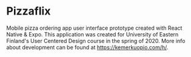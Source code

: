 # Pizzaflix
Mobile pizza ordering app user interface prototype created with React Native & Expo. This application was created for University of Eastern Finland's User Centered Design course in the spring of 2020. More info about development can be found at https://kemerkuopio.com/h/.
